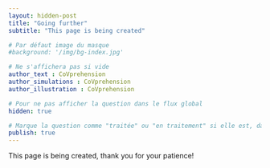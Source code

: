 ```yaml
---
layout: hidden-post
title: "Going further"
subtitle: "This page is being created"

# Par défaut image du masque 
#background: '/img/bg-index.jpg'

# Ne s'affichera pas si vide
author_text : CoVprehension
author_simulations : CoVprehension
author_illustration : CoVprehension

# Pour ne pas afficher la question dans le flux global
hidden: true

# Marque la question comme "traitée" ou "en traitement" si elle est, dans cette ordre, publiée ou non
publish: true
---
```



This page is being created, thank you for your patience!
